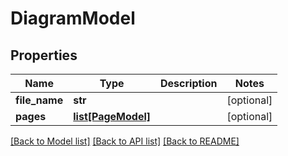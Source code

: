 # DiagramModel

## Properties
Name | Type | Description | Notes
------------ | ------------- | ------------- | -------------
**file_name** | **str** |  | [optional] 
**pages** | [**list[PageModel]**](PageModel.md) |  | [optional] 

[[Back to Model list]](../README.md#documentation-for-models) [[Back to API list]](../README.md#documentation-for-api-endpoints) [[Back to README]](../README.md)


